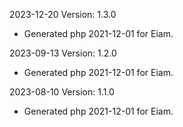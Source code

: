 2023-12-20 Version: 1.3.0
- Generated php 2021-12-01 for Eiam.

2023-09-13 Version: 1.2.0
- Generated php 2021-12-01 for Eiam.

2023-08-10 Version: 1.1.0
- Generated php 2021-12-01 for Eiam.

